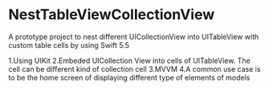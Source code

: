 # NestTableViewCollectionView
A prototype project to nest different UICollectionView into UITableView with custom table cells by using Swift 5.5

1.Using UIKit
2.Embeded UICollection View into cells of UITableView. The cell can be different kind of collection cell
3.MVVM
4.A common use case is to be the home screen of displaying different type of elements of models
